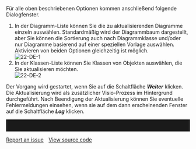

Für alle oben beschriebenen Optionen kommen anschließend folgende
Dialogfenster.

1.  In der Diagramm-Liste können Sie die zu aktualisierenden Diagramme
    einzeln auswählen. Standardmäßig wird der Diagrammbaum dargestellt,
    aber Sie können die Sortierung auch nach Diagrammklasse und/oder nur
    Diagramme basierend auf einer speziellen Vorlage auswählen.
    Aktivieren von beiden Optionen gleichzeitig ist möglich.  
    ![22-DE-1](//images.ctfassets.net/6mz8d8cle1nl/1kbUkrS6U8u4KQKEiSsu6s/ae9b21f8321b6981dbc60246a8394e3e/22-DE-1.png)
2.  In der Klassen-Liste können Sie Klassen von Objekten auswählen, die
    Sie aktualisieren möchten.  
    ![22-DE-2](//images.ctfassets.net/6mz8d8cle1nl/1QDNxu3bQ0qeme0WU8sm2C/d960f542ea5d18b9193b290edf7fd22d/22-DE-2.png)

Der Vorgang wird gestartet, wenn Sie auf die Schaltfläche ***Weiter***
klicken. Die Aktualisierung wird als zusätzlicher Visio-Prozess im
Hintergrund durchgeführt. Nach Beendigung der Aktualisierung können Sie
eventuelle Fehlermeldungen einsehen, wenn sie auf dem dann erscheinenden
Fenster auf die Schaltfläche ***Log*** klicken.


<hr style="padding-top:2rem" />
<a href="https://github.com/process4/docs/issues" target="_blank" class="bgw btn btn-primary btn-lg shadow-sm">Report an issue</a>
<a href="https://github.com/process4/docs" target="_blank" class="bgw btn btn-primary btn-lg shadow-sm" style="margin-left:10px;">View source code</a>